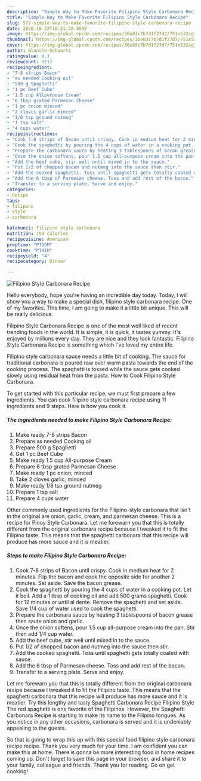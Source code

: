 ```yaml
---
description: "Simple Way to Make Favorite Filipino Style Carbonara Recipe"
title: "Simple Way to Make Favorite Filipino Style Carbonara Recipe"
slug: 577-simple-way-to-make-favorite-filipino-style-carbonara-recipe
date: 2020-10-22T18:21:28.550Z
image: https://img-global.cpcdn.com/recipes/36e83c7b7d1f27d7/751x532cq70/filipino-style-carbonara-recipe-recipe-main-photo.jpg
thumbnail: https://img-global.cpcdn.com/recipes/36e83c7b7d1f27d7/751x532cq70/filipino-style-carbonara-recipe-recipe-main-photo.jpg
cover: https://img-global.cpcdn.com/recipes/36e83c7b7d1f27d7/751x532cq70/filipino-style-carbonara-recipe-recipe-main-photo.jpg
author: Blanche Schwartz
ratingvalue: 4.3
reviewcount: 9717
recipeingredient:
- "7-8 strips Bacon"
- "as needed Cooking oil"
- "500 g Spaghetti"
- "1 pc Beef Cube"
- "1.5 cup Allpurpose Cream"
- "6 tbsp grated Parmesan Cheese"
- "1 pc onion minced"
- "2 cloves garlic minced"
- "1/8 tsp ground nutmeg"
- "1 tsp salt"
- "4 cups water"
recipeinstructions:
- "Cook 7-8 strips of Bacon until crispy. Cook in medium heat for 2 minutes. Flip the bacon and cook the opposite side for another 2 minutes. Set aside. Save the bacon grease."
- "Cook the spaghetti by pouring the 4 cups of water in a cooking pot. Let it boil. Add a 1 tbsp of cooking oil and add 500 grams spaghetti. Cook for 12 minutes or until al dente. Remove the spaghetti and set aside. Save 1/4 cup of water used to cook the spaghetti."
- "Prepare the carbonara sauce by heating 3 tablespoons of bacon grease then saute onion and garlic."
- "Once the onion softens, pour 1.5 cup all-purpose cream into the pan. Stir then add 1/4 cup water."
- "Add the beef cube, stir well until mixed in to the sauce."
- "Put 1/2 of chopped bacon and nutmeg into the sauce then stir."
- "Add the cooked spaghetti. Toss until spaghetti gets totally coated with sauce."
- "Add the 6 tbsp of Parmesan cheese. Toss and add rest of the bacon."
- "Transfer to a serving plate. Serve and enjoy."
categories:
- Recipe
tags:
- filipino
- style
- carbonara

katakunci: filipino style carbonara 
nutrition: 194 calories
recipecuisine: American
preptime: "PT15M"
cooktime: "PT41M"
recipeyield: "4"
recipecategory: Dinner

---
```



![Filipino Style Carbonara Recipe](https://img-global.cpcdn.com/recipes/36e83c7b7d1f27d7/751x532cq70/filipino-style-carbonara-recipe-recipe-main-photo.jpg)

Hello everybody, hope you're having an incredible day today. Today, I will show you a way to make a special dish, filipino style carbonara recipe. One of my favorites. This time, I am going to make it a little bit unique. This will be really delicious.

Filipino Style Carbonara Recipe is one of the most well liked of recent trending foods in the world. It is simple, it is quick, it tastes yummy. It's enjoyed by millions every day. They are nice and they look fantastic. Filipino Style Carbonara Recipe is something which I've loved my entire life.

Filipino style carbonara sauce needs a little bit of cooking. The sauce for traditional carbonara is poured raw over warm pasta towards the end of the cooking process. The spaghetti is tossed while the sauce gets cooked slowly using residual heat from the pasta. How to Cook Filipino Style Carbonara.


To get started with this particular recipe, we must first prepare a few ingredients. You can cook filipino style carbonara recipe using 11 ingredients and 9 steps. Here is how you cook it.

<!--inarticleads1-->

##### The ingredients needed to make Filipino Style Carbonara Recipe:

1. Make ready 7-8 strips Bacon
1. Prepare as needed Cooking oil
1. Prepare 500 g Spaghetti
1. Get 1 pc Beef Cube
1. Make ready 1.5 cup All-purpose Cream
1. Prepare 6 tbsp grated Parmesan Cheese
1. Make ready 1 pc onion; minced
1. Take 2 cloves garlic; minced
1. Make ready 1/8 tsp ground nutmeg
1. Prepare 1 tsp salt
1. Prepare 4 cups water


Other commonly used ingredients for the Filipino-style carbonara that isn&#39;t in the original are onion, garlic, cream, and parmesan cheese. This is a recipe for Pinoy Style Carbonara. Let me forewarn you that this is totally different from the original carbonara recipe because I tweaked it to fit the Filipino taste. This means that the spaghetti carbonara that this recipe will produce has more sauce and it is meatier. 

<!--inarticleads2-->

##### Steps to make Filipino Style Carbonara Recipe:

1. Cook 7-8 strips of Bacon until crispy. Cook in medium heat for 2 minutes. Flip the bacon and cook the opposite side for another 2 minutes. Set aside. Save the bacon grease.
1. Cook the spaghetti by pouring the 4 cups of water in a cooking pot. Let it boil. Add a 1 tbsp of cooking oil and add 500 grams spaghetti. Cook for 12 minutes or until al dente. Remove the spaghetti and set aside. Save 1/4 cup of water used to cook the spaghetti.
1. Prepare the carbonara sauce by heating 3 tablespoons of bacon grease then saute onion and garlic.
1. Once the onion softens, pour 1.5 cup all-purpose cream into the pan. Stir then add 1/4 cup water.
1. Add the beef cube, stir well until mixed in to the sauce.
1. Put 1/2 of chopped bacon and nutmeg into the sauce then stir.
1. Add the cooked spaghetti. Toss until spaghetti gets totally coated with sauce.
1. Add the 6 tbsp of Parmesan cheese. Toss and add rest of the bacon.
1. Transfer to a serving plate. Serve and enjoy.


Let me forewarn you that this is totally different from the original carbonara recipe because I tweaked it to fit the Filipino taste. This means that the spaghetti carbonara that this recipe will produce has more sauce and it is meatier. Try this lengthy and tasty Spaghetti Carbonara Recipe Filipino Style The red spaghetti is one favorite of the Filipinos. However, the Spaghetti Carbonara Recipe is starting to make its name to the Filipino tongues. As you notice in any other occasions, carbonara is served and it is undeniably appealing to the guests. 

So that is going to wrap this up with this special food filipino style carbonara recipe recipe. Thank you very much for your time. I am confident you can make this at home. There is gonna be more interesting food in home recipes coming up. Don't forget to save this page in your browser, and share it to your family, colleague and friends. Thank you for reading. Go on get cooking!
